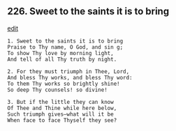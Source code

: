
## 226.  Sweet to the saints it is to bring
[edit](https://docs.google.com/document/d/1lzpO9MpgaHOaJ8NNzblPo9MP0lbxqrb6/edit?mode=html)



    1. Sweet to the saints it is to bring 
    Praise to Thy name, O God, and sin g;
    To show Thy love by morning light,
    And tell of all Thy truth by night.

    2. For they must triumph in Thee, Lord,
    And bless Thy works, and bless Thy word: 
    To them Thy works so brightly shine!
    So deep Thy counsels! so divine!

    3. But if the little they can know 
    Of Thee and Thine while here below, 
    Such triumph gives—what will it be 
    When face to face Thyself they see?
